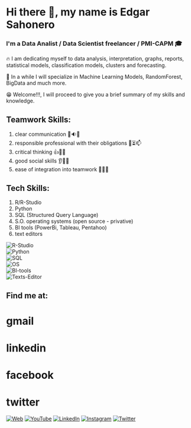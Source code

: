 # Hi there 👋, my name is Edgar Sahonero
### I'm a Data Analist / Data Scientist freelancer / PMI-CAPM :mortar_board:

:fire: I am dedicating myself to data analysis, interpretation, graphs, reports, statistical models, classification models, clusters and forecasting.

:muscle: In a while I will specialize in Machine Learning Models, RandomForest, BigData and much more.

:grin: Welcome!!!, I will proceed to give you a brief summary of my skills and knowledge. 


## Teamwork Skills:
  1. clear communication :man::sound::couple:
  2. responsible professional with their obligations :iphone::hourglass_flowing_sand::mailbox:
  3. critical thinking :+1::crystal_ball::no_good:
  4. good social skills :ear::eyes::couple:
  5. ease of integration into teamwork :two_men_holding_hands::couple::two_women_holding_hands:
 
## Tech Skills:
  1. R/R-Studio
  2. Python
  3. SQL (Structured Query Language)
  4. S.O. operating systems (open source - privative)
  5. BI tools (PowerBi, Tableau, Pentahoo)
  6. text editors
  
![R-Studio](https://img.shields.io/badge/R_Studio-85C1E9?style=for-the-badge&logo=R&logoColor=white&labelColor=101010)</br>
![Python](https://img.shields.io/badge/Python-2471A3?style=for-the-badge&logo=Python&logoColor=white&labelColor=101010)</br>
![SQL](https://img.shields.io/badge/SQL-F4D03F?style=for-the-badge&logo=postgresql&logoColor=white&labelColor=101010)</br>
![OS](https://img.shields.io/badge/Operating_System-7F8C8D?style=for-the-badge&logo=linux&logoColor=white&labelColor=101010)</br>
![BI-tools](https://img.shields.io/badge/BI_Tools-212F3D?style=for-the-badge&logo=powerbi&logoColor=white&labelColor=101010)</br>
![Texts-Editor](https://img.shields.io/badge/Texts_Editor-3DDC84?style=for-the-badge&logo=Microsoftword&logoColor=white&labelColor=101010)</br>
  
  
## Find me at:
  # gmail
  # linkedin
  # facebook
  # twitter
[![Web](https://img.shields.io/badge/Mi_Sitio_Web-devexperto.com-14a1f0?style=for-the-badge&logo=wordpress&logoColor=white&labelColor=101010)](https://devexperto.com)
[![YouTube](https://img.shields.io/badge/YouTube-DevExperto-FF0000?style=for-the-badge&logo=youtube&logoColor=white&labelColor=101010)](https://devexperto.com/youtube)
[![LinkedIn](https://img.shields.io/badge/LinkedIn-Antonio_Leiva-0077B5?style=for-the-badge&logo=linkedin&logoColor=white&labelColor=101010)](https://devexperto.com/linkedin)
[![Instagram](https://img.shields.io/badge/Instagram-@devexperto-E4405F?style=for-the-badge&logo=instagram&logoColor=white&labelColor=101010)](https://devexperto.com/instagram)
[![Twitter](https://img.shields.io/badge/Twitter-@devexperto1-1DA1F2?style=for-the-badge&logo=twitter&logoColor=white&labelColor=101010)](https://devexperto.com/twitter)
